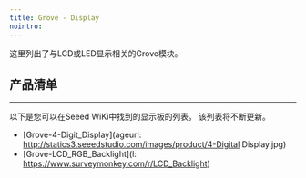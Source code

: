 ```yaml
---
title: Grove - Display
nointro:
---
```


这里列出了与LCD或LED显示相关的Grove模块。

## 产品清单
---

以下是您可以在Seeed WiKi中找到的显示板的列表。 该列表将不断更新。

* [Grove-4-Digit_Display](ageurl: http://statics3.seeedstudio.com/images/product/4-Digital Display.jpg)
* [Grove-LCD_RGB_Backlight](l: https://www.surveymonkey.com/r/LCD_Backlight)